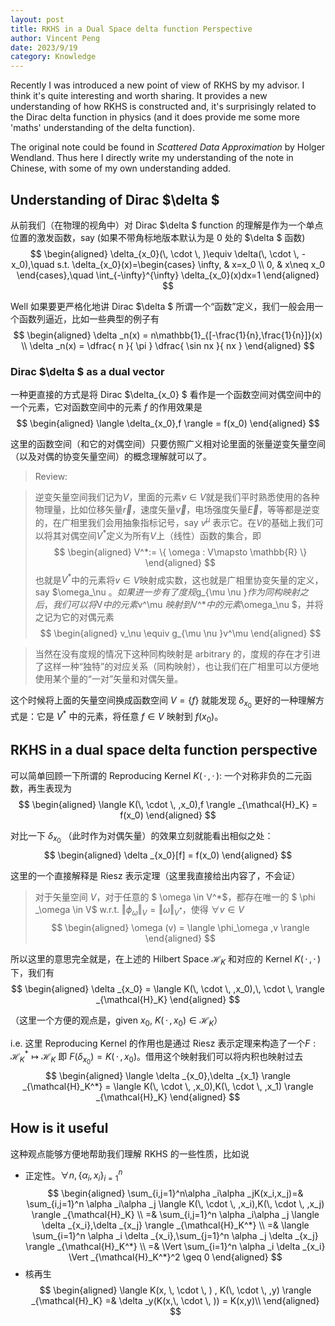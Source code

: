 ```yaml
---
layout: post
title: RKHS in a Dual Space delta function Perspective
author: Vincent Peng
date: 2023/9/19
category: Knowledge
---
```


Recently I was introduced a new point of view of RKHS by my advisor. I think it's quite interesting and worth sharing. It provides a new understanding of how RKHS is constructed and, it's surprisingly related to the Dirac delta function in physics (and it does provide me some more 'maths' understanding of the delta function).

The original note could be found in *Scattered Data Approximation* by Holger Wendland. Thus here I directly write my understanding of the note in Chinese, with some of my own understanding added.

## Understanding of Dirac $\delta $

从前我们（在物理的视角中）对 Dirac $\delta $ function 的理解是作为一个单点位置的激发函数，say (如果不带角标地版本默认为是 0 处的 $\delta $ 函数)
$$
\begin{aligned}
    \delta_{x_0}(\, \cdot \, )\equiv \delta(\, \cdot \, -x_0),\quad s.t. \delta_{x_0}(x)=\begin{cases} \infty, & x=x_0 \\ 0, & x\neq x_0 \end{cases},\quad \int_{-\infty}^{\infty} \delta_{x_0}(x)dx=1
\end{aligned}
$$ 

Well 如果要更严格化地讲 Dirac $\delta $ 所谓一个“函数”定义，我们一般会用一个函数列逼近，比如一些典型的例子有
$$
\begin{aligned}
    \delta _n(x) = n\mathbb{1}_{[-\frac{1}{n},\frac{1}{n}]}(x) \\
    \delta _n(x) = \dfrac{ n }{ \pi } \dfrac{ \sin nx }{ nx } 
\end{aligned}
$$ 

### Dirac $\delta $ as a dual vector

一种更直接的方式是将 Dirac $\delta_{x_0} $ 看作是一个函数空间对偶空间中的一个元素，它对函数空间中的元素 $f$ 的作用效果是
$$
\begin{aligned}
    \langle \delta_{x_0},f \rangle = f(x_0)
\end{aligned}
$$ 

这里的函数空间（和它的对偶空间）只要仿照广义相对论里面的张量逆变矢量空间（以及对偶的协变矢量空间）的概念理解就可以了。

> Review:

> 逆变矢量空间我们记为$V$，里面的元素$v\in V$就是我们平时熟悉使用的各种物理量，比如位移矢量$\vec{r}$，速度矢量$\vec{v}$，电场强度矢量$\vec{E}$，等等都是逆变的，在广相里我们会用抽象指标记号，say $v^\mu$ 表示它。在$V$的基础上我们可以将其对偶空间$V^*$定义为所有$V$上（线性）函数的集合，即
$$
\begin{aligned}
    V^*:= \{ \omega : V\mapsto \mathbb{R} \}
\end{aligned}
$$ 
也就是$V^*$中的元素将$v\in V$映射成实数，这也就是广相里协变矢量的定义，say $\omega_\nu $。如果进一步有了度规$g_{\mu \nu }$作为同构映射之后，我们可以将$V$中的元素$v^\mu $映射到$V^*$中的元素$\omega_\nu $，并将之记为它的对偶元素
$$
\begin{aligned}
    v_\nu \equiv  g_{\mu \nu }v^\mu
\end{aligned}
$$ 

> 当然在没有度规的情况下这种同构映射是 arbitrary 的，度规的存在才引进了这样一种“独特”的对应关系（同构映射），也让我们在广相里可以方便地使用某个量的“一对”矢量和对偶矢量。

这个时候将上面的矢量空间换成函数空间 $V=\{f\}$ 就能发现 $\delta _{x_0}$ 更好的一种理解方式是：它是 $V^*$ 中的元素，将任意 $f\in V$ 映射到 $f(x_0)$。

## RKHS in a dual space delta function perspective

可以简单回顾一下所谓的 Reproducing Kernel $K(\, \cdot \, ,\, \cdot \, )$: 一个对称非负的二元函数，再生表现为
$$
\begin{aligned}
    \langle K(\, \cdot \, ,x_0),f \rangle _{\mathcal{H}_K} = f(x_0) 
\end{aligned}
$$ 

对比一下 $\delta _{x_0}$ （此时作为对偶矢量）的效果立刻就能看出相似之处：
$$
\begin{aligned}
    \delta _{x_0}[f]  = f(x_0)
\end{aligned}
$$ 

这里的一个直接解释是 Riesz 表示定理（这里我直接给出内容了，不会证）

> 对于矢量空间 $V$，对于任意的 $ \omega \in V^*$，都存在唯一的 $ \phi _\omega \in V$ w.r.t. $\Vert \phi_\omega \Vert_{V} = \Vert \omega \Vert_{V^*}$，使得 $\forall v\in V$
$$
\begin{aligned}
    \omega (v) = \langle \phi_\omega ,v \rangle
\end{aligned}
$$

所以这里的意思完全就是，在上述的 Hilbert Space $\mathcal{H}_K$ 和对应的 Kernel $K(\, \cdot \, ,\, \cdot \, )$ 下，我们有
$$
\begin{aligned}
    \delta _{x_0} = \langle K(\, \cdot \, ,x_0),\, \cdot \, \rangle _{\mathcal{H}_K}
\end{aligned}
$$ 

（这里一个方便的观点是，given $x_0$, $K(\, \cdot \, ,x_0) \in \mathcal{H}_K$）

i.e. 这里 Reproducing Kernel 的作用也是通过 Riesz 表示定理来构造了一个$F: \mathcal{H}_K^*\mapsto \mathcal{H}_K$ 即 $F(\delta _{x_0}) = K(\, \cdot \, ,x_0)$。借用这个映射我们可以将内积也映射过去
$$
\begin{aligned}
    \langle \delta _{x_0},\delta _{x_1} \rangle _{\mathcal{H}_K^*} = \langle K(\, \cdot \, ,x_0),K(\, \cdot \, ,x_1) \rangle _{\mathcal{H}_K}
\end{aligned}
$$ 

## How is it useful 

这种观点能够方便地帮助我们理解 RKHS 的一些性质，比如说

-   正定性。$\forall n, \{\alpha _i,x_i\}_{i=1}^n$
    $$
    \begin{aligned}
        \sum_{i,j=1}^n\alpha _i\alpha _jK(x_i,x_j)=& \sum_{i,j=1}^n \alpha _i\alpha _j \langle K(\, \cdot \, ,x_i),K(\, \cdot \, ,x_j) \rangle _{\mathcal{H}_K} \\
        =& \sum_{i,j=1}^n \alpha _i\alpha _j \langle \delta _{x_i},\delta _{x_j} \rangle _{\mathcal{H}_K^*} \\
        =& \langle \sum_{i=1}^n \alpha _i \delta _{x_i},\sum_{j=1}^n \alpha _j \delta _{x_j} \rangle _{\mathcal{H}_K^*} \\
        =& \Vert \sum_{i=1}^n \alpha _i \delta _{x_i} \Vert _{\mathcal{H}_K^*}^2 \geq 0
    \end{aligned}
    $$ 
-   核再生
    $$
    \begin{aligned}
        \langle K(x, \, \cdot \, ) , K(\, \cdot \, ,y) \rangle _{\mathcal{H}_K} =& \delta _y(K(x,\, \cdot \, )) = K(x,y)\\
    \end{aligned}
    $$ 
